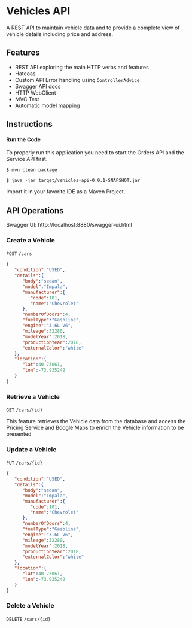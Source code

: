 # Vehicles API

A REST API to maintain vehicle data and to provide a complete view of vehicle details including price and address.

## Features

- REST API exploring the main HTTP verbs and features
- Hateoas
- Custom API Error handling using `ControllerAdvice`
- Swagger API docs
- HTTP WebClient
- MVC Test
- Automatic model mapping

## Instructions

#### Run the Code

To properly run this application you need to start the Orders API and the Service API first.

```
$ mvn clean package
```

```
$ java -jar target/vehicles-api-0.0.1-SNAPSHOT.jar
```

Import it in your favorite IDE as a Maven Project.

## API Operations

Swagger UI: http://localhost:8880/swagger-ui.html

### Create a Vehicle

`POST` `/cars`

```json
{
   "condition":"USED",
   "details":{
      "body":"sedan",
      "model":"Impala",
      "manufacturer":{
         "code":101,
         "name":"Chevrolet"
      },
      "numberOfDoors":4,
      "fuelType":"Gasoline",
      "engine":"3.6L V6",
      "mileage":32280,
      "modelYear":2018,
      "productionYear":2018,
      "externalColor":"white"
   },
   "location":{
      "lat":40.73061,
      "lon":-73.935242
   }
}
```

### Retrieve a Vehicle

`GET` `/cars/{id}`

This feature retrieves the Vehicle data from the database and access the Pricing Service and Boogle Maps to enrich the
Vehicle information to be presented

### Update a Vehicle

`PUT` `/cars/{id}`

```json
{
   "condition":"USED",
   "details":{
      "body":"sedan",
      "model":"Impala",
      "manufacturer":{
         "code":101,
         "name":"Chevrolet"
      },
      "numberOfDoors":4,
      "fuelType":"Gasoline",
      "engine":"3.6L V6",
      "mileage":32280,
      "modelYear":2018,
      "productionYear":2018,
      "externalColor":"white"
   },
   "location":{
      "lat":40.73061,
      "lon":-73.935242
   }
}
```

### Delete a Vehicle

`DELETE` `/cars/{id}`
